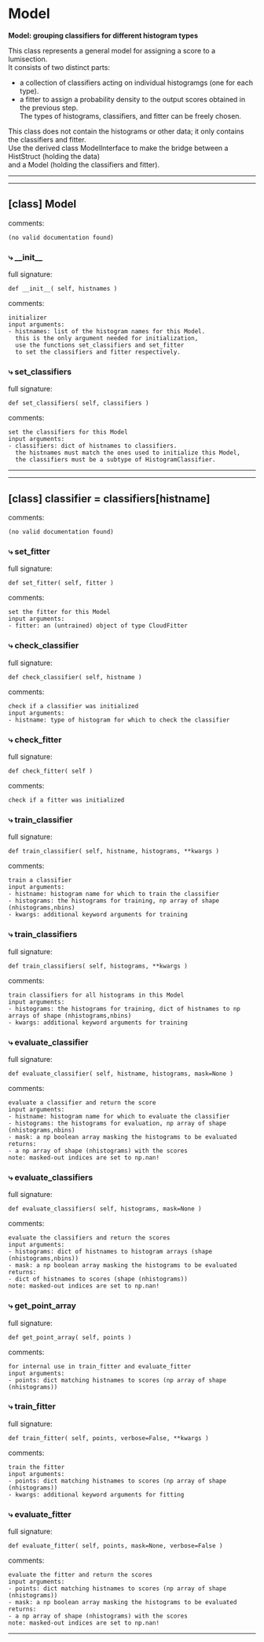 # Model  
  
**Model: grouping classifiers for different histogram types**  

This class represents a general model for assigning a score to a lumisection.  
It consists of two distinct parts:  

- a collection of classifiers acting on individual histogramgs (one for each type).  
- a fitter to assign a probability density to the output scores obtained in the previous step.  
The types of histograms, classifiers, and fitter can be freely chosen.  
 
This class does not contain the histograms or other data; it only contains the classifiers and fitter.  
Use the derived class ModelInterface to make the bridge between a HistStruct (holding the data)  
and a Model (holding the classifiers and fitter).  
- - -
  
  
- - -
## [class] Model  
comments:  
```text  
(no valid documentation found)  
```  
### &#10551; \_\_init\_\_  
full signature:  
```text  
def __init__( self, histnames )  
```  
comments:  
```text  
initializer  
input arguments:  
- histnames: list of the histogram names for this Model.  
  this is the only argument needed for initialization,  
  use the functions set_classifiers and set_fitter   
  to set the classifiers and fitter respectively.  
```  
### &#10551; set\_classifiers  
full signature:  
```text  
def set_classifiers( self, classifiers )  
```  
comments:  
```text  
set the classifiers for this Model  
input arguments:  
- classifiers: dict of histnames to classifiers.  
  the histnames must match the ones used to initialize this Model,  
  the classifiers must be a subtype of HistogramClassifier.  
```  
- - -  
  
- - -
## [class] classifier = classifiers[histname]  
comments:  
```text  
(no valid documentation found)  
```  
### &#10551; set\_fitter  
full signature:  
```text  
def set_fitter( self, fitter )  
```  
comments:  
```text  
set the fitter for this Model  
input arguments:  
- fitter: an (untrained) object of type CloudFitter  
```  
### &#10551; check\_classifier  
full signature:  
```text  
def check_classifier( self, histname )  
```  
comments:  
```text  
check if a classifier was initialized  
input arguments:  
- histname: type of histogram for which to check the classifier  
```  
### &#10551; check\_fitter  
full signature:  
```text  
def check_fitter( self )  
```  
comments:  
```text  
check if a fitter was initialized  
```  
### &#10551; train\_classifier  
full signature:  
```text  
def train_classifier( self, histname, histograms, **kwargs )  
```  
comments:  
```text  
train a classifier  
input arguments:  
- histname: histogram name for which to train the classifier  
- histograms: the histograms for training, np array of shape (nhistograms,nbins)  
- kwargs: additional keyword arguments for training  
```  
### &#10551; train\_classifiers  
full signature:  
```text  
def train_classifiers( self, histograms, **kwargs )  
```  
comments:  
```text  
train classifiers for all histograms in this Model  
input arguments:  
- histograms: the histograms for training, dict of histnames to np arrays of shape (nhistograms,nbins)  
- kwargs: additional keyword arguments for training  
```  
### &#10551; evaluate\_classifier  
full signature:  
```text  
def evaluate_classifier( self, histname, histograms, mask=None )  
```  
comments:  
```text  
evaluate a classifier and return the score  
input arguments:  
- histname: histogram name for which to evaluate the classifier  
- histograms: the histograms for evaluation, np array of shape (nhistograms,nbins)  
- mask: a np boolean array masking the histograms to be evaluated  
returns:  
- a np array of shape (nhistograms) with the scores  
note: masked-out indices are set to np.nan!  
```  
### &#10551; evaluate\_classifiers  
full signature:  
```text  
def evaluate_classifiers( self, histograms, mask=None )  
```  
comments:  
```text  
evaluate the classifiers and return the scores  
input arguments:  
- histograms: dict of histnames to histogram arrays (shape (nhistograms,nbins))  
- mask: a np boolean array masking the histograms to be evaluated  
returns:  
- dict of histnames to scores (shape (nhistograms))  
note: masked-out indices are set to np.nan!  
```  
### &#10551; get\_point\_array  
full signature:  
```text  
def get_point_array( self, points )  
```  
comments:  
```text  
for internal use in train_fitter and evaluate_fitter  
input arguments:  
- points: dict matching histnames to scores (np array of shape (nhistograms))  
```  
### &#10551; train\_fitter  
full signature:  
```text  
def train_fitter( self, points, verbose=False, **kwargs )  
```  
comments:  
```text  
train the fitter  
input arguments:  
- points: dict matching histnames to scores (np array of shape (nhistograms))  
- kwargs: additional keyword arguments for fitting  
```  
### &#10551; evaluate\_fitter  
full signature:  
```text  
def evaluate_fitter( self, points, mask=None, verbose=False )  
```  
comments:  
```text  
evaluate the fitter and return the scores  
input arguments:  
- points: dict matching histnames to scores (np array of shape (nhistograms))  
- mask: a np boolean array masking the histograms to be evaluated  
returns:  
- a np array of shape (nhistograms) with the scores  
note: masked-out indices are set to np.nan!  
```  
- - -  
  
